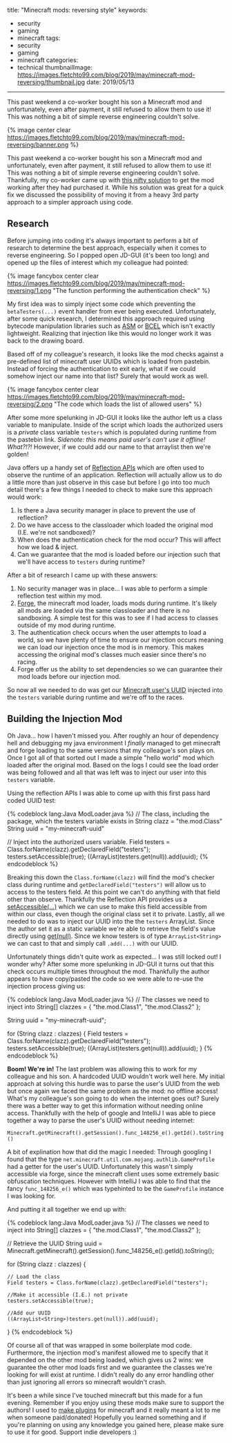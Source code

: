 title: "Minecraft mods: reversing style"
keywords:
- security
- gaming
- minecraft
tags:
- security
- gaming
- minecraft
categories:
- technical
thumbnailImage: https://images.fletchto99.com/blog/2019/may/minecraft-mod-reversing/thumbnail.jpg
date: 2019/05/13
---

This past weekend a co-worker bought his son a Minecraft mod and unfortunately, even after payment, it still refused to allow them to use it! This was nothing a bit of simple reverse engineering couldn't solve.

<!-- excerpt -->

{% image center clear https://images.fletchto99.com/blog/2019/may/minecraft-mod-reversing/banner.png %}

This past weekend a co-worker bought his son a Minecraft mod and unfortunately, even after payment, it still refused to allow them to use it! This was nothing a bit of simple reverse engineering couldn't solve. Thankfully, my co-worker came up with [this nifty solution](https://carnal0wnage.attackresearch.com/2019/05/minecraft-mod-mothers-day-and-hacker-dad.html) to get the mod working after they had purchased it. While his solution was great for a quick fix we discussed the possibility of moving it from a heavy 3rd party approach to a simpler approach using code.

## Research

Before jumping into coding it's always important to perform a bit of research to determine the best approach, especially when it comes to reverse engineering. So I popped open JD-GUI (it's been too long) and opened up the files of interest which my colleague had pointed:

{% image fancybox center clear https://images.fletchto99.com/blog/2019/may/minecraft-mod-reversing/1.png "The function performing the authentication check" %}

My first idea was to simply inject some code which preventing the `betaTesters(...)` event handler from ever being executed. Unfortunately, after some quick research, I determined this approach required using bytecode manipulation libraries such as [ASM](https://asm.ow2.io/) or [BCEL](https://commons.apache.org/proper/commons-bcel/) which isn't exactly lightweight. Realizing that injection like this would no longer work it was back to the drawing board.

Based off of my colleague's research, it looks like the mod checks against a pre-defined list of minecraft user UUIDs which is loaded from pastebin. Instead of forcing the authentication to exit early, what if we could somehow inject our name into that list? Surely that would work as well.

{% image fancybox center clear https://images.fletchto99.com/blog/2019/may/minecraft-mod-reversing/2.png "The code which loads the list of allowed users" %}

After some more spelunking in JD-GUI it looks like the author left us a class variable to manipulate. Inside of the script which loads the authorized users is a _private_ class variable `testers` which is populated during runtime from the pastebin link. _Sidenote: this means paid user's can't use it offline! What?!?!_ However, if we could add our name to that arraylist then we're golden!

Java offers up a handy set of [Reflection APIs](https://docs.oracle.com/javase/tutorial/reflect/) which are often used to observe the runtime of an application. Reflection will actually allow us to do a little more than just observe in this case but before I go into too much detail there's a few things I needed to check to make sure this approach would work:

1. Is there a Java security manager in place to prevent the use of reflection?
2. Do we have access to the classloader which loaded the original mod (I.E. we're not sandboxed)?
3. When does the authentication check for the mod occur? This will affect how we load & inject.
4. Can we guarantee that the mod is loaded before our injection such that we'll have access to `testers` during runtime?

After a bit of research I came up with these answers:

1. No security manager was in place... I was able to perform a simple reflection test within my mod.
2. [Forge](https://mcforge.readthedocs.io/en/latest/), the minecraft mod loader, loads mods during runtime. It's likely all mods are loaded via the same classloader and there is no sandboxing. A simple test for this was to see if I had access to classes outside of my mod during runtime.
3. The authentication check occurs when the user attempts to load a world, so we have plenty of time to ensure our injection occurs meaning we can load our injection once the mod is in memory. This makes accessing the original mod's classes much easier since there's no racing.
4. Forge offer us the ability to set dependencies so we can guarantee their mod loads before our injection mod.

So now all we needed to do was get our [Minecraft user's UUID](https://mcuuid.net/) injected into the `testers` variable during runtime and we're off to the races.

## Building the Injection Mod

Oh Java... how I haven't missed you. After roughly an hour of dependency hell and debugging my java environment I _finally_ managed to get minecraft and forge loading to the same versions that my colleague's son plays on. Once I got all of that sorted out I made a simple "hello world" mod which loaded after the original mod. Based on the logs I could see the load order was being followed and all that was left was to inject our user into this `testers` variable.

Using the reflection APIs I was able to come up with this first pass hard coded UUID test:

{% codeblock lang:Java ModLoader.java %}
  // The class, including the package, which the testers variable exists in
  String clazz = "the.mod.Class"
  String uuid = "my-minecraft-uuid"

  // Inject into the authorized users variable.
  Field testers = Class.forName(clazz).getDeclaredField("testers");
  testers.setAccessible(true);
  ((ArrayList<String>)testers.get(null)).add(uuid);
{% endcodeblock %}

Breaking this down the `Class.forName(clazz)` will find the mod's checker class during runtime and `getDeclaredField("testers")` will allow us to access to the testers field. At this point we can't do anything with that field other than observe. Thankfully the Reflection API provides us a [setAccessible(...)](https://docs.oracle.com/javase/7/docs/api/java/lang/reflect/AccessibleObject.html#setAccessible(boolean)) which we can use to make this field accessible from within our class, even though the original class set it to private. Lastly, all we needed to do was to inject our UUID into the the `testers` ArrayList. Since the author set it as a static variable we're able to retrieve the field's value directly using [get(null)](https://docs.oracle.com/javase/7/docs/api/java/lang/reflect/Field.html#get(java.lang.Object)). Since we know testers is of type `ArrayList<String>` we can cast to that and simply call `.add(...)` with our UUID.

Unfortunately things didn't quite work as expected... I was still locked out! I wonder why? After some more spelunking in JD-GUI it turns out that this check occurs multiple times throughout the mod. Thankfully the author appears to have copy/pasted the code so we were able to re-use the injection process giving us:

{% codeblock lang:Java ModLoader.java %}
  // The classes we need to inject into
  String[] clazzes = {
    "the.mod.Class1",
    "the.mod.Class2"
  };

  String uuid = "my-minecraft-uuid";

  for (String clazz : clazzes) {
    Field testers = Class.forName(clazz).getDeclaredField("testers");
    testers.setAccessible(true);
    ((ArrayList<String>)testers.get(null)).add(uuid);
  }
{% endcodeblock %}

**Boom! We're in!** The last problem was allowing this to work for my colleague and his son. A hardcoded UUID wouldn't work well here. My initial approach at solving this hurdle was to parse the user's UUID from the web but once again we faced the same problem as the mod: no offline access! What's my colleague's son going to do when the internet goes out? Surely there was a better way to get this information without needing online access. Thankfully with the help of google and IntelliJ I was able to piece together a way to parse the user's UUID without needing internet:

`Minecraft.getMinecraft().getSession().func_148256_e().getId().toString()`

A bit of explination how that did the magic I needed: Through googling I found that the type `net.minecraft.util.com.mojang.authlib.GameProfile` had a getter for the user's UUID. Unfortunately this wasn't simply accessible via forge, since the minecraft client uses some extremely basic obfuscation techniques. However with IntelliJ I was able to find that the fancy `func_148256_e()` which was typehinted to be the `GameProfile` instance I was looking for.

And putting it all together we end up with:

{% codeblock lang:Java ModLoader.java %}
  // The classes we need to inject into
  String[] clazzes = {
    "the.mod.Class1",
    "the.mod.Class2"
  };

  // Retrieve the UUID
  String uuid = Minecraft.getMinecraft().getSession().func_148256_e().getId().toString();

  for (String clazz : clazzes) {

    // Load the class
    Field testers = Class.forName(clazz).getDeclaredField("testers");

    //Make it accessible (I.E.) not private
    testers.setAccessible(true);

    //Add our UUID
    ((ArrayList<String>)testers.get(null)).add(uuid);
  }
{% endcodeblock %}

Of course all of that was wrapped in some boilerplate mod code. Furthermore, the injection mod's manifest allowed me to specify that it depended on the other mod being loaded, which gives us 2 wins: we guarantee the other mod loads first and we guarantee the classes we're looking for will exist at runtime. I didn't really do any error handling other than just ignoring all errors so minecraft wouldn't crash.

It's been a while since I've touched minecraft but this made for a fun evening. Remember if you enjoy using these mods make sure to support the authors! I used to [make plugins](https://dev.bukkit.org/members/fletch_to_99/projects) for minecraft and it really meant a lot to me when someone paid/donated! Hopefully you learned something and if you're planning on using any knowledge you gained here, please make sure to use it for good. Support indie developers :)


<!-- more -->
